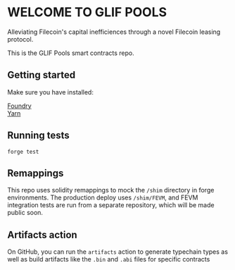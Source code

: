 # WELCOME TO GLIF POOLS

Alleviating Filecoin's capital inefficiences through a novel Filecoin leasing protocol.

This is the GLIF Pools smart contracts repo.

## Getting started

Make sure you have installed:

[Foundry](https://docs.google.com/document/d/1gaX5ailGE1pAewANUtmjsQTiykH03T2nMbrp4rwamYI/edit?pli=1)<br />
[Yarn](https://yarnpkg.com/)

## Running tests

`forge test`

## Remappings

This repo uses solidity remappings to mock the `/shim` directory in forge environments. The production deploy uses `/shim/FEVM`, and FEVM integration tests are run from a separate repository, which will be made public soon.

## Artifacts action

On GitHub, you can run the `artifacts` action to generate typechain types as well as build artifacts like the `.bin` and `.abi` files for specific contracts
